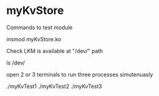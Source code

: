 # myKvStore
Commands to test module

insmod myKvStore.ko

Check LKM is available at "/dev/" path
  
  ls /dev/

open 2 or 3 terminals to run three processes simutenuasly

./myKvTest1
./myKvTest2
./myKvTest3
